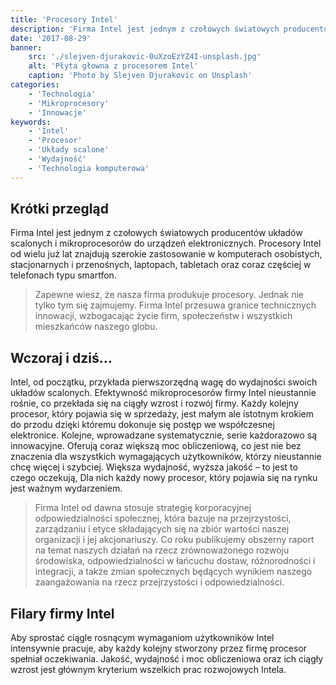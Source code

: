```yaml
---
title: 'Procesory Intel'
description: 'Firma Intel jest jednym z czołowych światowych producentów układów scalonych i mikroprocesorów do urządzeń elektronicznych.'
date: '2017-08-29'
banner:
    src: './slejven-djurakovic-0uXzoEzYZ4I-unsplash.jpg'
    alt: 'Płyta głowna z procesorem Intel'
    caption: 'Photo by Slejven Djurakovic on Unsplash'
categories:
    - 'Technologia'
    - 'Mikroprocesory'
    - 'Innowacje'
keywords:
    - 'Intel'
    - 'Procesor'
    - 'Układy scalone'
    - 'Wydajność'
    - 'Technologia komputerowa'
---
```


## Krótki przegląd

Firma Intel jest jednym z czołowych światowych producentów układów scalonych i mikroprocesorów do urządzeń elektronicznych. Procesory Intel od wielu już lat znajdują szerokie zastosowanie w komputerach osobistych, stacjonarnych i przenośnych, laptopach, tabletach oraz coraz częściej w telefonach typu smartfon.

> Zapewne wiesz, że nasza firma produkuje procesory. Jednak nie tylko tym się zajmujemy. Firma Intel przesuwa granice technicznych innowacji, wzbogacając życie firm, społeczeństw i wszystkich mieszkańców naszego globu.

## Wczoraj i dziś…

Intel, od początku, przykłada pierwszorzędną wagę do wydajności swoich układów scalonych. Efektywność mikroprocesorów firmy Intel nieustannie rośnie, co przekłada się na ciągły wzrost i rozwój firmy. Każdy kolejny procesor, który pojawia się w sprzedaży, jest małym ale istotnym krokiem do przodu dzięki któremu dokonuje się postęp we współczesnej elektronice. Kolejne, wprowadzane systematycznie, serie każdorazowo są innowacyjne. Oferują coraz większą moc obliczeniową, co jest nie bez znaczenia dla wszystkich wymagających użytkowników, którzy nieustannie chcę więcej i szybciej. Większa wydajność, wyższa jakość – to jest to czego oczekują, Dla nich każdy nowy procesor, który pojawia się na rynku jest ważnym wydarzeniem.

> Firma Intel od dawna stosuje strategię korporacyjnej odpowiedzialności społecznej, która bazuje na przejrzystości, zarządzaniu i etyce składających się na zbiór wartości naszej organizacji i jej akcjonariuszy. Co roku publikujemy obszerny raport na temat naszych działań na rzecz zrównoważonego rozwoju środowiska, odpowiedzialności w łańcuchu dostaw, różnorodności i integracji, a także zmian społecznych będących wynikiem naszego zaangażowania na rzecz przejrzystości i odpowiedzialności.

## Filary firmy Intel

Aby sprostać ciągle rosnącym wymaganiom użytkowników Intel intensywnie pracuje, aby każdy kolejny stworzony przez firmę procesor spełniał oczekiwania. Jakość, wydajność i moc obliczeniowa oraz ich ciągły wzrost jest głównym kryterium wszelkich prac rozwojowych Intela.
